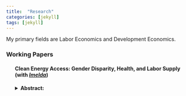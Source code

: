 ```yaml
---
title:  "Research"
categories: [jekyll]
tags: [jekyll]
---
```


<p>My primary fields are Labor Economics and Development Economics.
</p>

<!---
<h3 id="job-market-paper">Job Market Paper</h3>
<ul>
  <h4><b>Title of Paper</b>
(<a href=" target="_blank"><em>Draft</em></a>)(<a href="" target="_blank"><em>Slides</em></a>)</h4>
<details><summary>Abstract:</summary><p><font size="2">Abstract here</details>
</ul>
-->
<h3 id="working-papers">Working Papers</h3>
<ul>
  <h4><b>Clean Energy Access: Gender Disparity, Health, and Labor Supply (with <a href="https://sites.google.com/a/hawaii.edu/imelda/" target="_blank"><em>Imelda</em></a>)
<!--(<a href=".{{ site.baseurl }}/files/Paper2.pdf" target="_blank"><em>Draft</em></a>)--></h4>
<details><summary>Abstract:</summary><p><font size="2">Women are known to bear the largest share of health, time and labor supply burden associated with a lack of modern energy. In this paper, we study the impact of clean energy access on adult health and labor supply outcomes by exploiting a nationwide rollout of clean cooking fuel program in Indonesia. This program led to a large-scale fuel switching, from kerosene, a dirty fuel, to liquid petroleum gas, a significantly cleaner and efficient cooking fuel than kerosene. Using rich longitudinal survey data from the Indonesia Family Life Survey and the staggered structure of the program roll-out, we find that access to clean cooking led to a significant improvement in women's health, particularly among those who spend most of their time indoors doing housework. We also find an increase in the labor supplied by these women on both intensive and extensive margins, suggesting that having clean and efficient cooking fuel may not only improved women's health but also improve their productivity, subsequently allowing them to supply more market labor. For men, we find an increase in the labor supplied only along the intensive margin, with a higher increase among men in households where women accrued the largest health and labor benefits from the program. These results highlight the role of clean energy in reducing gender-disparity in health and labor participation and point to the existence of positive externality from improved health and productivity of women on other members of the household.</font></p></details>
</ul>

<!--
<h3 id="work-in-progress">Work in Progress</h3>
<ul>
  <h4><b>What drives efficiency in Ridesharing Markets?</b>, (with Motaz al-Chanati)</h4>
</ul> 
-->
